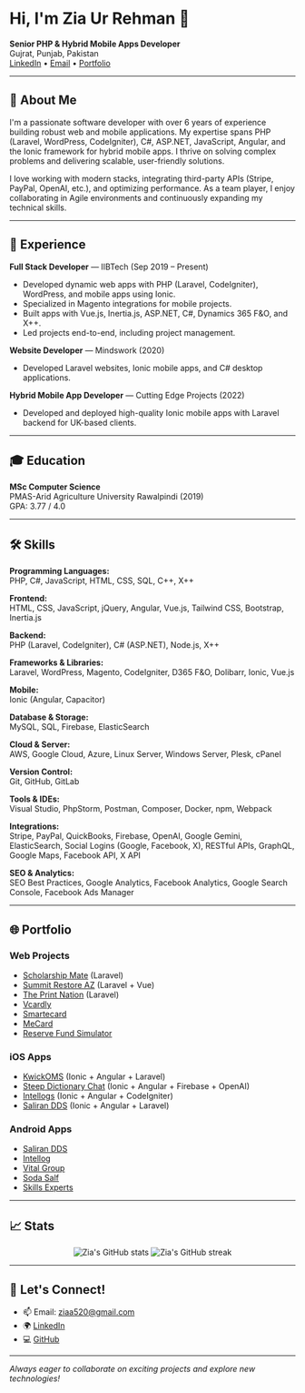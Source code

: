 # Hi, I'm Zia Ur Rehman 👋

**Senior PHP & Hybrid Mobile Apps Developer**  
Gujrat, Punjab, Pakistan  
[LinkedIn](https://www.linkedin.com/in/ziaa520) • [Email](mailto:ziaa520@gmail.com) • [Portfolio](https://github.com/ziaurrehmanjutt/i)

---

## 🚀 About Me

I'm a passionate software developer with over 6 years of experience building robust web and mobile applications. My expertise spans PHP (Laravel, WordPress, CodeIgniter), C#, ASP.NET, JavaScript, Angular, and the Ionic framework for hybrid mobile apps. I thrive on solving complex problems and delivering scalable, user-friendly solutions.

I love working with modern stacks, integrating third-party APIs (Stripe, PayPal, OpenAI, etc.), and optimizing performance. As a team player, I enjoy collaborating in Agile environments and continuously expanding my technical skills.

---

## 💼 Experience

**Full Stack Developer** — IIBTech (Sep 2019 – Present)  
- Developed dynamic web apps with PHP (Laravel, CodeIgniter), WordPress, and mobile apps using Ionic.
- Specialized in Magento integrations for mobile projects.
- Built apps with Vue.js, Inertia.js, ASP.NET, C#, Dynamics 365 F&O, and X++.
- Led projects end-to-end, including project management.

**Website Developer** — Mindswork (2020)  
- Developed Laravel websites, Ionic mobile apps, and C# desktop applications.

**Hybrid Mobile App Developer** — Cutting Edge Projects (2022)  
- Developed and deployed high-quality Ionic mobile apps with Laravel backend for UK-based clients.

---

## 🎓 Education

**MSc Computer Science**  
PMAS-Arid Agriculture University Rawalpindi (2019)  
GPA: 3.77 / 4.0

---

## 🛠️ Skills

**Programming Languages:**  
PHP, C#, JavaScript, HTML, CSS, SQL, C++, X++

**Frontend:**  
HTML, CSS, JavaScript, jQuery, Angular, Vue.js, Tailwind CSS, Bootstrap, Inertia.js

**Backend:**  
PHP (Laravel, CodeIgniter), C# (ASP.NET), Node.js, X++

**Frameworks & Libraries:**  
Laravel, WordPress, Magento, CodeIgniter, D365 F&O, Dolibarr, Ionic, Vue.js

**Mobile:**  
Ionic (Angular, Capacitor)

**Database & Storage:**  
MySQL, SQL, Firebase, ElasticSearch

**Cloud & Server:**  
AWS, Google Cloud, Azure, Linux Server, Windows Server, Plesk, cPanel

**Version Control:**  
Git, GitHub, GitLab

**Tools & IDEs:**  
Visual Studio, PhpStorm, Postman, Composer, Docker, npm, Webpack

**Integrations:**  
Stripe, PayPal, QuickBooks, Firebase, OpenAI, Google Gemini, ElasticSearch, Social Logins (Google, Facebook, X), RESTful APIs, GraphQL, Google Maps, Facebook API, X API

**SEO & Analytics:**  
SEO Best Practices, Google Analytics, Facebook Analytics, Google Search Console, Facebook Ads Manager

---

## 🌐 Portfolio

### Web Projects
- [Scholarship Mate](https://scholarshipmate.org/) (Laravel)
- [Summit Restore AZ](https://summitrestoreaz.com/) (Laravel + Vue)
- [The Print Nation](https://app.theprintnation.com/) (Laravel)
- [Vcardly](https://vcardly.net/)
- [Smartecard](https://smartecard.com.au)
- [MeCard](https://my.mecard.my)
- [Reserve Fund Simulator](https://simulator.reservefundadvisers.com/)

### iOS Apps
- [KwickOMS](https://apps.apple.com/us/app/kwickoms/id6449746681) (Ionic + Angular + Laravel)
- [Steep Dictionary Chat](https://apps.apple.com/us/app/steepdictionarychat/id1666363560) (Ionic + Angular + Firebase + OpenAI)
- [Intellogs](https://apps.apple.com/us/app/intellogs/id1670599005) (Ionic + Angular + CodeIgniter)
- [Saliran DDS](https://apps.apple.com/us/app/saliran-dds/id6466036391) (Ionic + Angular + Laravel)

### Android Apps
- [Saliran DDS](https://play.google.com/store/apps/details?id=com.salirandds.androidapp)
- [Intellog](https://play.google.com/store/apps/details?id=intellog.iibtech.beta)
- [Vital Group](https://play.google.com/store/apps/details?id=com.iibtech.vitalgroup)
- [Soda Salf](https://play.google.com/store/apps/details?id=com.intellog.sodasalf)
- [Skills Experts](https://play.google.com/store/apps/details?id=co.iibtech.skills.experts)

---

## 📈 Stats

<p align="center">
  <img src="https://github-readme-stats.vercel.app/api?username=ziaurrehmanjutt&show_icons=true&theme=radical" alt="Zia's GitHub stats" />
  <img src="https://github-readme-streak-stats.herokuapp.com/?user=ziaurrehmanjutt&theme=radical" alt="Zia's GitHub streak" />
</p>

---

## 🤝 Let's Connect!

- 📫 Email: ziaa520@gmail.com
- 🌍 [LinkedIn](https://www.linkedin.com/in/ziaa520)
- 💻 [GitHub](https://github.com/ziaurrehmanjutt/i)

---

*Always eager to collaborate on exciting projects and explore new technologies!*
